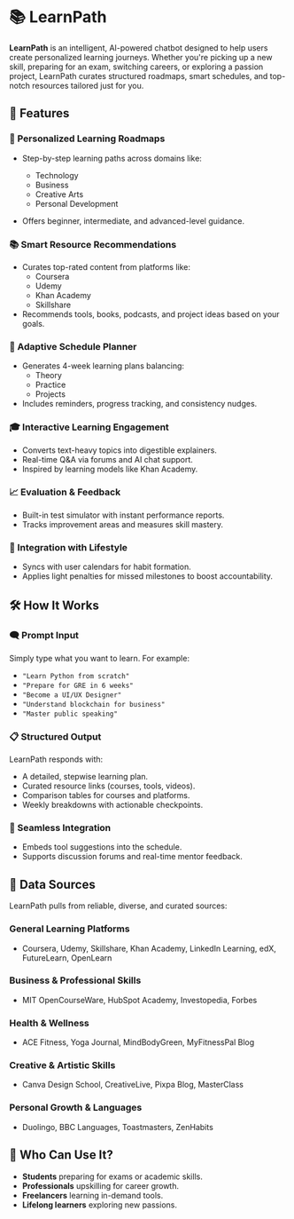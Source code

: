 # 📚 LearnPath



**LearnPath** is an intelligent, AI-powered chatbot designed to help users create personalized learning journeys. Whether you're picking up a new skill, preparing for an exam, switching careers, or exploring a passion project, LearnPath curates structured roadmaps, smart schedules, and top-notch resources tailored just for you.

## 🚀 Features
### 🧭 Personalized Learning Roadmaps
* Step-by-step learning paths across domains like:

  * Technology
  * Business
  * Creative Arts
  * Personal Development
* Offers beginner, intermediate, and advanced-level guidance.

### 📚 Smart Resource Recommendations
* Curates top-rated content from platforms like:
  * Coursera
  * Udemy
  * Khan Academy
  * Skillshare
* Recommends tools, books, podcasts, and project ideas based on your goals.

### 📅 Adaptive Schedule Planner
* Generates 4-week learning plans balancing:
  * Theory
  * Practice
  * Projects
* Includes reminders, progress tracking, and consistency nudges.

### 🎓 Interactive Learning Engagement
* Converts text-heavy topics into digestible explainers.
* Real-time Q\&A via forums and AI chat support.
* Inspired by learning models like Khan Academy.

### 📈 Evaluation & Feedback
* Built-in test simulator with instant performance reports.
* Tracks improvement areas and measures skill mastery.

### 🧘 Integration with Lifestyle
* Syncs with user calendars for habit formation.
* Applies light penalties for missed milestones to boost accountability.


## 🛠️ How It Works
### 🗨️ Prompt Input
Simply type what you want to learn. For example:
* `"Learn Python from scratch"`
* `"Prepare for GRE in 6 weeks"`
* `"Become a UI/UX Designer"`
* `"Understand blockchain for business"`
* `"Master public speaking"`

### 📋 Structured Output

LearnPath responds with:
* A detailed, stepwise learning plan.
* Curated resource links (courses, tools, videos).
* Comparison tables for courses and platforms.
* Weekly breakdowns with actionable checkpoints.

### 🔄 Seamless Integration
* Embeds tool suggestions into the schedule.
* Supports discussion forums and real-time mentor feedback.

## 📡 Data Sources
LearnPath pulls from reliable, diverse, and curated sources:

### General Learning Platforms
* Coursera, Udemy, Skillshare, Khan Academy, LinkedIn Learning, edX, FutureLearn, OpenLearn

### Business & Professional Skills
* MIT OpenCourseWare, HubSpot Academy, Investopedia, Forbes

### Health & Wellness
* ACE Fitness, Yoga Journal, MindBodyGreen, MyFitnessPal Blog

### Creative & Artistic Skills
* Canva Design School, CreativeLive, Pixpa Blog, MasterClass

### Personal Growth & Languages
* Duolingo, BBC Languages, Toastmasters, ZenHabits

## 🌟 Who Can Use It?
* **Students** preparing for exams or academic skills.
* **Professionals** upskilling for career growth.
* **Freelancers** learning in-demand tools.
* **Lifelong learners** exploring new passions.
